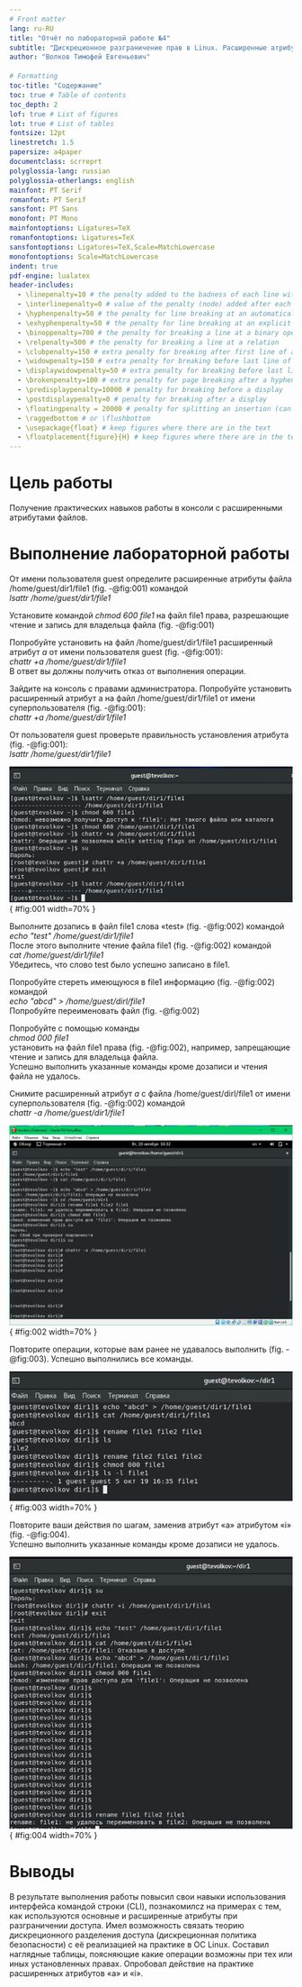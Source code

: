 ```yaml
---
# Front matter
lang: ru-RU
title: "Отчёт по лабораторной работе №4"
subtitle: "Дискреционное разграничение прав в Linux. Расширенные атрибуты."
author: "Волков Тимофей Евгеньевич"

# Formatting
toc-title: "Содержание"
toc: true # Table of contents
toc_depth: 2
lof: true # List of figures
lot: true # List of tables
fontsize: 12pt
linestretch: 1.5
papersize: a4paper
documentclass: scrreprt
polyglossia-lang: russian 
polyglossia-otherlangs: english
mainfont: PT Serif
romanfont: PT Serif
sansfont: PT Sans
monofont: PT Mono
mainfontoptions: Ligatures=TeX
romanfontoptions: Ligatures=TeX
sansfontoptions: Ligatures=TeX,Scale=MatchLowercase
monofontoptions: Scale=MatchLowercase
indent: true
pdf-engine: lualatex
header-includes:
  - \linepenalty=10 # the penalty added to the badness of each line within a paragraph (no associated penalty node) Increasing the value makes tex try to have fewer lines in the paragraph.
  - \interlinepenalty=0 # value of the penalty (node) added after each line of a paragraph.
  - \hyphenpenalty=50 # the penalty for line breaking at an automatically inserted hyphen
  - \exhyphenpenalty=50 # the penalty for line breaking at an explicit hyphen
  - \binoppenalty=700 # the penalty for breaking a line at a binary operator
  - \relpenalty=500 # the penalty for breaking a line at a relation
  - \clubpenalty=150 # extra penalty for breaking after first line of a paragraph
  - \widowpenalty=150 # extra penalty for breaking before last line of a paragraph
  - \displaywidowpenalty=50 # extra penalty for breaking before last line before a display math
  - \brokenpenalty=100 # extra penalty for page breaking after a hyphenated line
  - \predisplaypenalty=10000 # penalty for breaking before a display
  - \postdisplaypenalty=0 # penalty for breaking after a display
  - \floatingpenalty = 20000 # penalty for splitting an insertion (can only be split footnote in standard LaTeX)
  - \raggedbottom # or \flushbottom
  - \usepackage{float} # keep figures where there are in the text
  - \floatplacement{figure}{H} # keep figures where there are in the text
---
```


# Цель работы

Получение практических навыков работы в консоли с расширенными атрибутами файлов.

# Выполнение лабораторной работы

От имени пользователя guest определите расширенные атрибуты файла
/home/guest/dir1/file1 (fig. -@fig:001) командой  
*lsattr /home/guest/dir1/file1*  
  
Установите командой
*chmod 600 file1*
на файл file1 права, разрешающие чтение и запись для владельца файла (fig. -@fig:001)  

Попробуйте установить на файл /home/guest/dir1/file1 расширенный атрибут *a* от 
имени пользователя guest (fig. -@fig:001):  
*chattr +a /home/guest/dir1/file1*  
В ответ вы должны получить отказ от выполнения операции.  

Зайдите на консоль с правами администратора.
Попробуйте установить расширенный атрибут a на файл /home/guest/dir1/file1 
от имени суперпользователя (fig. -@fig:001):  
*chattr +a /home/guest/dir1/file1*    

От пользователя guest проверьте правильность установления атрибута (fig. -@fig:001):  
*lsattr /home/guest/dir1/file1*  

![Установка расширенных прав](image/1.jpg){ #fig:001 width=70% }

Выполните дозапись в файл file1 слова «test» (fig. -@fig:002) командой  
*echo "test" /home/guest/dir1/file1*  
После этого выполните чтение файла file1 (fig. -@fig:002) командой  
*cat /home/guest/dir1/file1*  
Убедитесь, что слово test было успешно записано в file1.  

Попробуйте стереть имеющуюся в file1 информацию (fig. -@fig:002) командой  
*echo "abcd" > /home/guest/dirl/file1*  
Попробуйте переименовать файл (fig. -@fig:002)  

Попробуйте с помощью команды  
*chmod 000 file1*  
установить на файл file1 права (fig. -@fig:002), например, запрещающие чтение и запись для владельца файла.   
Успешно выполнить указанные команды кроме дозаписи и чтения файла не удалось.

Снимите расширенный атрибут *a* с файла /home/guest/dirl/file1 от
имени суперпользователя (fig. -@fig:002) командой  
*chattr -a /home/guest/dir1/file1*  

![Проверка установленных прав](image/2.jpg){ #fig:002 width=70% }

Повторите операции, которые вам ранее не удавалось выполнить (fig. -@fig:003). 
Успешно выполнились все команды.

![Повторная проверка установленных прав](image/3.jpg){ #fig:003 width=70% }

Повторите ваши действия по шагам, заменив атрибут «a» атрибутом «i» (fig. -@fig:004).    
Успешно выполнить указанные команды кроме дозаписи не удалось.   

![Установка атрибута i](image/4.jpg){ #fig:004 width=70% }

# Выводы

В результате выполнения работы повысил свои навыки использования 
интерфейса командой строки (CLI), 
познакомилcz на примерах с тем,
как используются основные и расширенные атрибуты при разграничении
доступа. Имел возможность связать теорию дискреционного разделения
доступа (дискреционная политика безопасности) с её реализацией на практике в ОС Linux. 
Составил наглядные таблицы, поясняющие какие операции возможны при тех или иных установленных 
правах. Опробовал действие на практике расширенных атрибутов «а» и «i».
